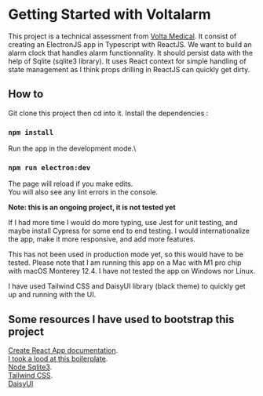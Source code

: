 # Getting Started with Voltalarm

This project is a technical assessment from [Volta Medical](https://www.volta-medical.com/). It consist of creating an ElectronJS app in Typescript with ReactJS. We want to build an alarm clock that handles alarm functionnality. It should persist data with the help of Sqlite (sqlite3 library). It uses React context for simple handling of state management as I think props drilling in ReactJS can quickly get dirty.

## How to

Git clone this project then cd into it. Install the dependencies :

### `npm install`

Run the app in the development mode.\
### `npm run electron:dev`

The page will reload if you make edits.\
You will also see any lint errors in the console.

**Note: this is an ongoing project, it is not tested yet**

If I had more time I would do more typing, use Jest for unit testing, and maybe install Cypress for some end to end testing. I would internationalize the app, make it more responsive, and add more features.

This has not been used in production mode yet, so this would have to be tested. Please note that I am running this app on a Mac with M1 pro chip with macOS Monterey 12.4. I have not tested the app on Windows nor Linux.

I have used Tailwind CSS and DaisyUI library (black theme) to quickly get up and running with the UI.

## Some resources I have used to bootstrap this project

[Create React App documentation](https://facebook.github.io/create-react-app/docs/getting-started).<br>
[I took a lood at this boilerplate](https://github.com/yhirose/react-typescript-electron-sample-with-create-react-app-and-electron-builder#react-typescript-electron-sample-with-create-react-app-and-electron-builder).<br>
[Node Sqlite3](https://www.npmjs.com/package/sqlite3).<br>
[Tailwind CSS](https://tailwindcss.com/).<br>
[DaisyUI](https://daisyui.com/)

